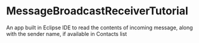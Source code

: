 # MessageBroadcastReceiverTutorial
An app built in Eclipse IDE to read the contents of incoming message, along with the sender name, if available in Contacts list
